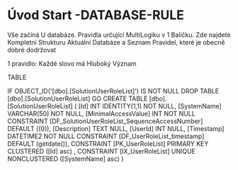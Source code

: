 ﻿# Úvod   Start -DATABASE-RULE  

Vše začíná U databáze. 
Pravidla určující MultiLogiku v 1 Balíčku.
Zde najdete Kompletní Strukturu Aktuální Databáze
a Seznam Pravidel, které je obecně dobré dodržovat

1 pravidlo: Každé slovo má Hluboký Význam

TABLE


 IF OBJECT_ID('[dbo].[SolutionUserRoleList]') IS NOT NULL 
 DROP TABLE [dbo].[SolutionUserRoleList] 
 GO
 CREATE TABLE [dbo].[SolutionUserRoleList] ( 
 [Id]                  INT              IDENTITY(1,1)          NOT NULL,
 [SystemName]          VARCHAR(50)                             NOT NULL,
 [MinimalAccessValue]  INT                                     NOT NULL  CONSTRAINT [DF_SolutionUserRoleList_SequenceAccessNumber] DEFAULT ((0)),
 [Description]         TEXT                                        NULL,
 [UserId]              INT                                         NULL,
 [Timestamp]           DATETIME2                               NOT NULL  CONSTRAINT [DF_UserRoleList_timestamp] DEFAULT (getdate()),
 CONSTRAINT   [PK_UserRoleList]  PRIMARY KEY CLUSTERED    ([Id] asc) ,
 CONSTRAINT   [IX_UserRoleList]  UNIQUE      NONCLUSTERED ([SystemName] asc) )
 
 